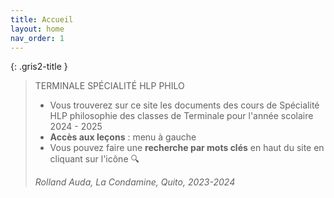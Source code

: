 ```yaml
---
title: Accueil
layout: home
nav_order: 1
---
```


{: .gris2-title }
> TERMINALE SPÉCIALITÉ HLP PHILO
> - Vous trouverez sur ce site les documents des cours de Spécialité HLP philosophie des classes de Terminale pour l'année scolaire 2024 - 2025
> - **Accès aux leçons** : menu à gauche
> - Vous pouvez faire une **recherche par mots clés** en haut du site en cliquant sur l'icône 🔍
>
> *Rolland Auda, La Condamine, Quito, 2023-2024*

